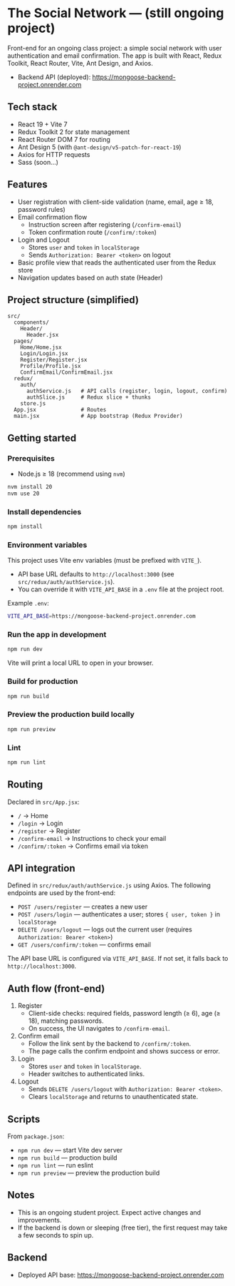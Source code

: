 # The Social Network — (still ongoing project)

Front-end for an ongoing class project: a simple social network with user authentication and email confirmation. The app is built with React, Redux Toolkit, React Router, Vite, Ant Design, and Axios.

- Backend API (deployed): https://mongoose-backend-project.onrender.com

## Tech stack

- React 19 + Vite 7
- Redux Toolkit 2 for state management
- React Router DOM 7 for routing
- Ant Design 5 (with `@ant-design/v5-patch-for-react-19`)
- Axios for HTTP requests
- Sass (soon...)

## Features

- User registration with client-side validation (name, email, age ≥ 18, password rules)
- Email confirmation flow
  - Instruction screen after registering (`/confirm-email`)
  - Token confirmation route (`/confirm/:token`)
- Login and Logout
  - Stores `user` and `token` in `localStorage`
  - Sends `Authorization: Bearer <token>` on logout
- Basic profile view that reads the authenticated user from the Redux store
- Navigation updates based on auth state (Header)

## Project structure (simplified)

```
src/
  components/
    Header/
      Header.jsx
  pages/
    Home/Home.jsx
    Login/Login.jsx
    Register/Register.jsx
    Profile/Profile.jsx
    ConfirmEmail/ConfirmEmail.jsx
  redux/
    auth/
      authService.js   # API calls (register, login, logout, confirm)
      authSlice.js     # Redux slice + thunks
    store.js
  App.jsx              # Routes
  main.jsx             # App bootstrap (Redux Provider)
```

## Getting started

### Prerequisites

- Node.js ≥ 18 (recommend using `nvm`)

```bash
nvm install 20
nvm use 20
```

### Install dependencies

```bash
npm install
```

### Environment variables

This project uses Vite env variables (must be prefixed with `VITE_`).

- API base URL defaults to `http://localhost:3000` (see `src/redux/auth/authService.js`).
- You can override it with `VITE_API_BASE` in a `.env` file at the project root.

Example `.env`:

```bash
VITE_API_BASE=https://mongoose-backend-project.onrender.com
```

### Run the app in development

```bash
npm run dev
```

Vite will print a local URL to open in your browser.

### Build for production

```bash
npm run build
```

### Preview the production build locally

```bash
npm run preview
```

### Lint

```bash
npm run lint
```

## Routing

Declared in `src/App.jsx`:

- `/` → Home
- `/login` → Login
- `/register` → Register
- `/confirm-email` → Instructions to check your email
- `/confirm/:token` → Confirms email via token

## API integration

Defined in `src/redux/auth/authService.js` using Axios. The following endpoints are used by the front-end:

- `POST /users/register` — creates a new user
- `POST /users/login` — authenticates a user; stores `{ user, token }` in `localStorage`
- `DELETE /users/logout` — logs out the current user (requires `Authorization: Bearer <token>`)
- `GET /users/confirm/:token` — confirms email

The API base URL is configured via `VITE_API_BASE`. If not set, it falls back to `http://localhost:3000`.

## Auth flow (front-end)

1. Register
   - Client-side checks: required fields, password length (≥ 6), age (≥ 18), matching passwords.
   - On success, the UI navigates to `/confirm-email`.
2. Confirm email
   - Follow the link sent by the backend to `/confirm/:token`.
   - The page calls the confirm endpoint and shows success or error.
3. Login
   - Stores `user` and `token` in `localStorage`.
   - Header switches to authenticated links.
4. Logout
   - Sends `DELETE /users/logout` with `Authorization: Bearer <token>`.
   - Clears `localStorage` and returns to unauthenticated state.

## Scripts

From `package.json`:

- `npm run dev` — start Vite dev server
- `npm run build` — production build
- `npm run lint` — run eslint
- `npm run preview` — preview the production build

## Notes

- This is an ongoing student project. Expect active changes and improvements.
- If the backend is down or sleeping (free tier), the first request may take a few seconds to spin up.

## Backend

- Deployed API base: https://mongoose-backend-project.onrender.com
